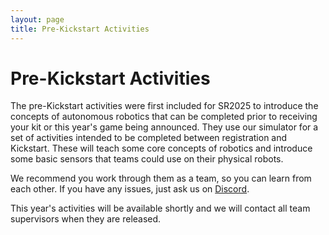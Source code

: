 ```yaml
---
layout: page
title: Pre-Kickstart Activities
---
```


# Pre-Kickstart Activities

The pre-Kickstart activities were first included for SR2025 to introduce the concepts of autonomous robotics that can be completed prior to receiving your kit or this year's game being announced. They use our simulator for a set of activities intended to be completed between registration and Kickstart. These will teach some core concepts of robotics and introduce some basic sensors that teams could use on their physical robots.

We recommend you work through them as a team, so you can learn from each other.
If you have any issues, just ask us on [Discord](/docs/tutorials/discord).

This year's activities will be available shortly and we will contact all team supervisors when they are released.
